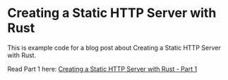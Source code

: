 # Creating a Static HTTP Server with Rust

This is example code for a blog post about Creating a Static HTTP Server with Rust.

Read Part 1 here: [Creating a Static HTTP Server with Rust - Part 1](http://concisecoder.io/2019/05/11/creating-a-static-http-server-with-rust-part-1/)
